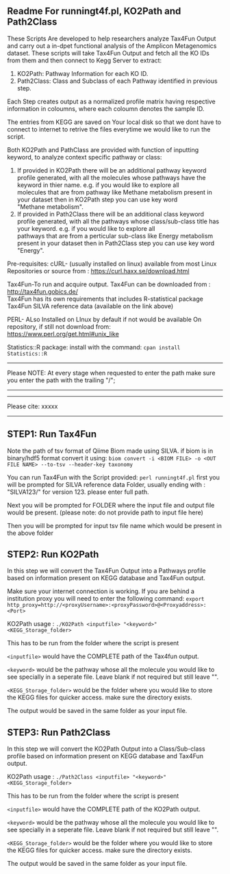 Readme For runningt4f.pl, KO2Path and Path2Class
------------------------------------------------------------------------

These Scripts Are developed to help researchers analyze Tax4Fun Output 
and carry out a in-dpet functional analysis of the Amplicon Metagenomics 
dataset. These scripts will take Tax4Fun Output and fetch all the KO IDs
from them and then connect to Kegg Server to extract:
1) KO2Path: Pathway Information for each KO ID.
2) Path2Class: Class and Subclass of each Pathway identified in previous
			   step.

Each Step creates output as a normalized profile matrix having
respective information in coloumns, where each coloumn denotes the
sample ID.

The entries from KEGG are saved on Your local disk so that we dont have 
to connect to internet to retrive the files everytime we would like to 
run the script.

Both KO2Path and PathClass are provided with function of inputting 
keyword, to analyze context specific pathway or class:
1) If provided in KO2Path there will be an additional pathway keyword 
   profile generated, with all the molecules whose pathways have the 
   keyword in thier name. e.g. if you would like to explore all  
   molecules that are from pathway like Methane metabolism present in  
   your dataset then in KO2Path step you can use key word  
   "Methane metabolism".
2) If provided in Path2Class there will be an additional class keyword 
   profile generated, with all the pathways whose class/sub-class title 
   has your keyword. e.g. if you would like to explore all  
   pathways that are from a perticular sub-class like Energy metabolism 
   present in your dataset then in Path2Class step you can use key word  
   "Energy".

Pre-requisites:
cURL-	(usually installed on linux)
		available from most Linux Repositories or source from :
		https://curl.haxx.se/download.html

Tax4Fun-To run and acquire output. Tax4Fun can be downloaded from :
		http://tax4fun.gobics.de/  
		Tax4Fun has its own requirements that includes 
		R-statistical package
		Tax4Fun SILVA reference data (available on the link above)

PERL-	 ALso Installed on LInux by default if not would be available 
		On repository, if still not download from: 
		https://www.perl.org/get.html#unix_like

Statistics::R package:
		install with the command:
		`cpan install Statistics::R`
************************************************************************
Please NOTE: At every stage when requested to enter the path make sure 
			 you enter the path with the trailing "/";
************************************************************************
************************************************************************
Please cite:
xxxxx
************************************************************************

STEP1: Run Tax4Fun
----------------
Note the path of tsv format of Qiime Biom made using SILVA. if biom is
in binary/hdf5 format convert it using:
`biom convert -i <BIOM FILE> -o <OUT FILE NAME> --to-tsv --header-key taxonomy`

You can run Tax4Fun with the Script provided:
`perl runningt4f.pl`
first you will be prompted for SILVA reference data Folder, usually 
ending with : "SILVA123/" for version 123. please enter full path.

Next you will be prompted for FOLDER where the input file and output 
file would be present.
(please note: do not provide path to input file here)

Then you will be prompted for input tsv file name which would be present 
in the above folder

STEP2: Run KO2Path
-------------------
In this step we will convert the Tax4Fun Output into a Pathways profile
based on information present on KEGG database and Tax4Fun output.

Make sure your internet connection is working. If you are behind a 
institution proxy you will need to enter the following command:
`export http_proxy=http://<proxyUsername>:<proxyPassword>@<Proxyaddress>:<Port>`

KO2Path usage :
`./KO2Path <inputfile> "<keyword>" <KEGG_Storage_folder>`

This has to be run from the folder where the script is present

`<inputfile>` would have the COMPLETE path of the Tax4fun output.

`<keyword>` would be the pathway whose all the molecule you would like to 
see specially in a seperate file. Leave blank if not required but still 
leave "".

`<KEGG_Storage_folder>` would be the folder where you would like to store 
the KEGG files for quicker access. make sure the directory exists.

The output would be saved in the same folder as your input file.

STEP3: Run Path2Class
----------------------
In this step we will convert the KO2Path Output into a Class/Sub-class 
profile based on information present on KEGG database and Tax4Fun
output.

KO2Path usage :
`./Path2Class <inputfile> "<keyword>" <KEGG_Storage_folder>`

This has to be run from the folder where the script is present

`<inputfile>` would have the COMPLETE path of the KO2Path output.

`<keyword>` would be the pathway whose all the molecule you would like to 
see specially in a seperate file. Leave blank if not required but still 
leave "".

`<KEGG_Storage_folder>` would be the folder where you would like to store 
the KEGG files for quicker access. make sure the directory exists.

The output would be saved in the same folder as your input file.

